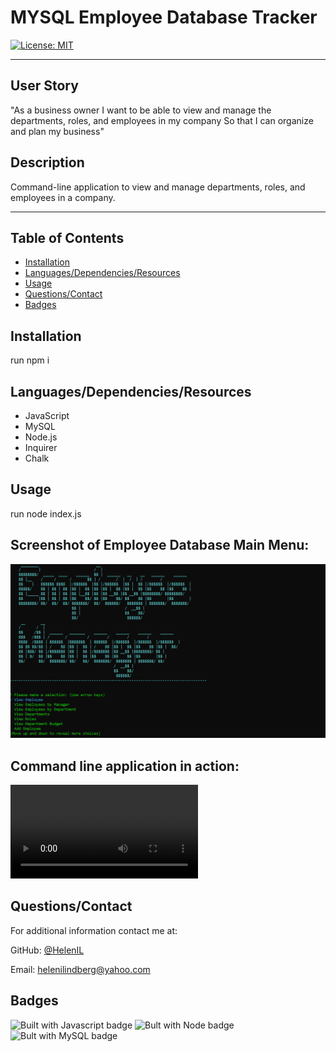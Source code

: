 # MYSQL Employee Database Tracker

[![License: MIT](https://img.shields.io/badge/License-MIT-yellow.svg)](https://opensource.org/licenses/MIT)

---

## User Story

"As a business owner
I want to be able to view and manage the departments, roles, and employees in my company
So that I can organize and plan my business"

## Description

Command-line application to view and manage departments, roles, and employees in a company.

---

## Table of Contents

* [Installation](#installation)
* [Languages/Dependencies/Resources](#languages/dependencies/resources)
* [Usage](#usage)
* [Questions/Contact](#questions/contact)
* [Badges](#badges)

## Installation

run npm i

## Languages/Dependencies/Resources

* JavaScript
* MySQL
* Node.js
* Inquirer
* Chalk

## Usage

run node index.js

<h2>Screenshot of Employee Database Main Menu:</h2>

<img src="./assets/em_db.png" alt="Command-line Employee Database Menu Screen">


<h2>Command line application in action:</h2>

![Employee Database](assets/em_db_video.mp4)

## Questions/Contact

For additional information contact me at: 

GitHub: [@HelenIL](https://github.com/HelenIL/)

Email: [helenilindberg@yahoo.com](mailto:helenilindberg@yahoo.com)

## Badges

![Built with Javascript badge](https://img.shields.io/badge/Built_with-Javascript-green)
![Bult with Node badge](https://img.shields.io/badge/Built_with-Node-yellow)
![Bult with MySQL badge](https://img.shields.io/badge/Built_with-MySql-blue)